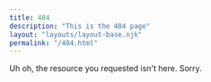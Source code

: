 ```yaml
---
title: 404
description: "This is the 404 page"
layout: "layouts/layout-base.njk"
permalink: "/404.html"
---
```

Uh oh, the resource you requested isn't here. Sorry.
